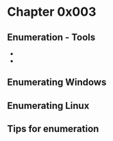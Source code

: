 # Chapter 0x003

## Enumeration - Tools

- 
- 

## Enumerating Windows


## Enumerating Linux


## Tips for enumeration

